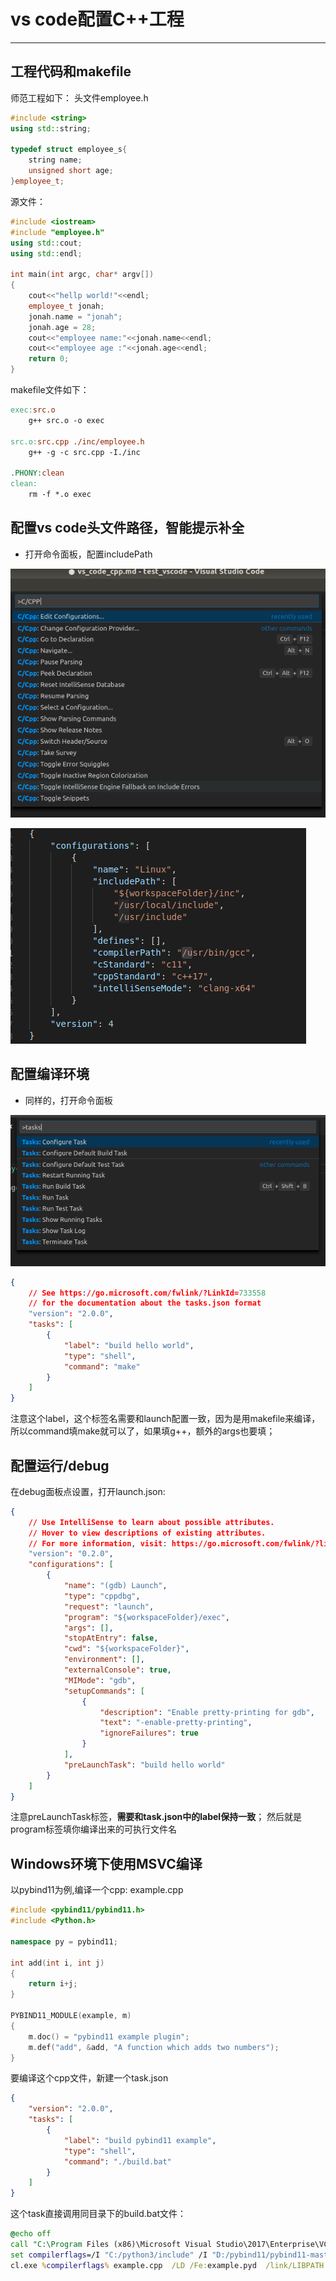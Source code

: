 # vs code配置C++工程
---------------------
## 工程代码和makefile
师范工程如下：
头文件employee.h
```c++
#include <string>
using std::string;

typedef struct employee_s{
    string name;
    unsigned short age;
}employee_t;
```
源文件：
```c++
#include <iostream>
#include "employee.h"
using std::cout;
using std::endl;

int main(int argc, char* argv[])
{
    cout<<"hellp world!"<<endl;
    employee_t jonah; 
    jonah.name = "jonah";
    jonah.age = 28;
    cout<<"employee name:"<<jonah.name<<endl;
    cout<<"employee age :"<<jonah.age<<endl;
    return 0;
}
```
makefile文件如下：
```makefile
exec:src.o
	g++ src.o -o exec

src.o:src.cpp ./inc/employee.h
	g++ -g -c src.cpp -I./inc

.PHONY:clean
clean:
	rm -f *.o exec
```
## 配置vs code头文件路径，智能提示补全
* 打开命令面板，配置includePath

![打开c_cpp_properties](https://github.com/JonahZeng/cpp_primer_note/blob/master/markdown_img/vs_code1.png)

![包含所需要的头文件路径](https://github.com/JonahZeng/cpp_primer_note/blob/master/markdown_img/vs_code2.png)
## 配置编译环境
* 同样的，打开命令面板

![配置task](https://github.com/JonahZeng/cpp_primer_note/blob/master/markdown_img/vs_code3.png)
```json
{
    // See https://go.microsoft.com/fwlink/?LinkId=733558
    // for the documentation about the tasks.json format
    "version": "2.0.0",
    "tasks": [
        {
            "label": "build hello world",
            "type": "shell",
            "command": "make"
        }
    ]
}
```
注意这个label，这个标签名需要和launch配置一致，因为是用makefile来编译，所以command填make就可以了，如果填g++，额外的args也要填；

## 配置运行/debug
在debug面板点设置，打开launch.json:
```json
{
    // Use IntelliSense to learn about possible attributes.
    // Hover to view descriptions of existing attributes.
    // For more information, visit: https://go.microsoft.com/fwlink/?linkid=830387
    "version": "0.2.0",
    "configurations": [
        {
            "name": "(gdb) Launch",
            "type": "cppdbg",
            "request": "launch",
            "program": "${workspaceFolder}/exec",
            "args": [],
            "stopAtEntry": false,
            "cwd": "${workspaceFolder}",
            "environment": [],
            "externalConsole": true,
            "MIMode": "gdb",
            "setupCommands": [
                {
                    "description": "Enable pretty-printing for gdb",
                    "text": "-enable-pretty-printing",
                    "ignoreFailures": true
                }
            ],
            "preLaunchTask": "build hello world"
        }
    ]
}
```
注意preLaunchTask标签，**需要和task.json中的label保持一致**；
然后就是program标签填你编译出来的可执行文件名

## Windows环境下使用MSVC编译
以pybind11为例,编译一个cpp: example.cpp
```c++
#include <pybind11/pybind11.h>
#include <Python.h>

namespace py = pybind11;

int add(int i, int j)
{
    return i+j;
}

PYBIND11_MODULE(example, m)
{
    m.doc() = "pybind11 example plugin";
    m.def("add", &add, "A function which adds two numbers");
}
```
要编译这个cpp文件，新建一个task.json
```json
{
    "version": "2.0.0",
    "tasks": [
        {
            "label": "build pybind11 example",
            "type": "shell",
            "command": "./build.bat"
        }
    ]
}
```
这个task直接调用同目录下的build.bat文件：
```bat
@echo off
call "C:\Program Files (x86)\Microsoft Visual Studio\2017\Enterprise\VC\Auxiliary\Build\vcvarsall.bat" x64     
set compilerflags=/I "C:/python3/include" /I "D:/pybind11/pybind11-master/include"
cl.exe %compilerflags% example.cpp  /LD /Fe:example.pyd  /link/LIBPATH:"C:/python3/libs/"
```

